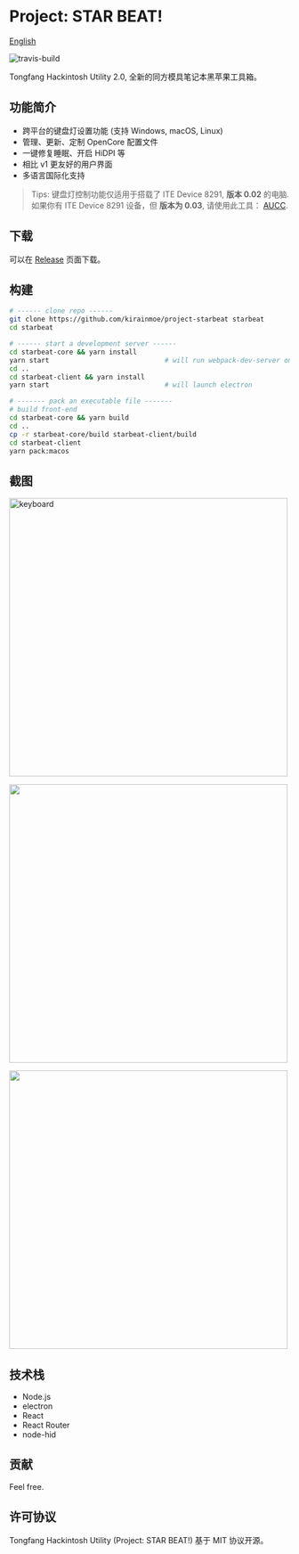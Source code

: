 # Project: STAR BEAT!

[English](README-en.md)

![travis-build](https://travis-ci.org/kirainmoe/tongfang-hackintosh-utility.svg?branch=master)

Tongfang Hackintosh Utility 2.0, 全新的同方模具笔记本黑苹果工具箱。

## 功能简介

- 跨平台的键盘灯设置功能 (支持 Windows, macOS, Linux)
- 管理、更新、定制 OpenCore 配置文件
- 一键修复睡眠、开启 HiDPI 等
- 相比 v1 更友好的用户界面
- 多语言国际化支持

> Tips: 键盘灯控制功能仅适用于搭载了 ITE Device 8291, **版本 0.02** 的电脑. 如果你有 ITE Device 8291 设备，但 **版本为 0.03**, 请使用此工具： [AUCC](https://github.com/rodgomesc/avell-unofficial-control-center).

## 下载

可以在 [Release](https://github.com/kirainmoe/project-starbeat/releases) 页面下载。

## 构建

```bash
# ------ clone repo ------
git clone https://github.com/kirainmoe/project-starbeat starbeat
cd starbeat

# ------ start a development server ------
cd starbeat-core && yarn install
yarn start                             # will run webpack-dev-server on localhost:3000
cd ..
cd starbeat-client && yarn install
yarn start                             # will launch electron

# ------- pack an executable file -------
# build front-end
cd starbeat-core && yarn build
cd ..
cp -r starbeat-core/build starbeat-client/build
cd starbeat-client
yarn pack:macos
```

## 截图

<img src="https://i.loli.net/2020/02/29/LRDhgZYP3bq5lBs.png" alt="keyboard" width="500px">

<a href="https://sm.ms/image/iPlXRYDmSf2BcVo" target="_blank"><img src="https://i.loli.net/2020/02/29/iPlXRYDmSf2BcVo.png" width="500px"></a>

<a href="https://sm.ms/image/2gH3pFmIokYOEub" target="_blank"><img src="https://i.loli.net/2020/02/29/2gH3pFmIokYOEub.png" width="500px"></a>

## 技术栈

- Node.js
- electron
- React
- React Router
- node-hid

## 贡献

Feel free.

## 许可协议

Tongfang Hackintosh Utility (Project: STAR BEAT!) 基于 MIT 协议开源。